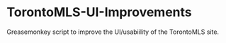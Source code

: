 # TorontoMLS-UI-Improvements
Greasemonkey script to improve the UI/usabiility of the TorontoMLS site.
